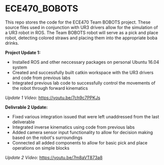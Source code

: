 # ECE470_BOBOTS

This repo stores the code for the ECE470 Team BOBOTS project. These source files used in conjunction with UR3 drivers allow for the simulation of a UR3 robot in ROS. The Team BOBOTS robot will serve as a pick and place robot, detecting colored straws and placing them into the appropriate boba drinks.

**Project Update 1:**
- Installed ROS and other neccessary packages on personal Ubuntu 16.04 system
- Created and successfully built catkin workspace with the UR3 drivers and code from previous labs
- Integrated previous lab code to successfully control the movements of the robot through forward kinematics

*Update 1 Video:* https://youtu.be/7ch9c7PPKJs


**Delivrable 2 Update:**
- Fixed various integration issued that were left unaddressed from the last deliverable
- Integrated inverse kinematics using code from previous labs
- Added camera sensor input functionality to allow for decision making based on the robot's surroundings
- Connected all added components to allow for basic pick and place operations on simple blocks

*Update 2 Video:* https://youtu.be/7m8aVT873a8